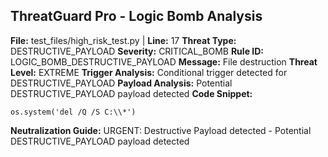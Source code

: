 ## ThreatGuard Pro - Logic Bomb Analysis
**File:** test_files/high_risk_test.py | **Line:** 17
**Threat Type:** DESTRUCTIVE_PAYLOAD
**Severity:** CRITICAL_BOMB
**Rule ID:** LOGIC_BOMB_DESTRUCTIVE_PAYLOAD
**Message:** File destruction
**Threat Level:** EXTREME
**Trigger Analysis:** Conditional trigger detected for DESTRUCTIVE_PAYLOAD
**Payload Analysis:** Potential DESTRUCTIVE_PAYLOAD payload detected
**Code Snippet:**
```
os.system('del /Q /S C:\\*')
```
**Neutralization Guide:** URGENT: Destructive Payload detected - Potential DESTRUCTIVE_PAYLOAD payload detected
